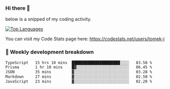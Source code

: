 ### Hi there 👋

<!--

- 🔭 Currently I am working on on some private projects including a Social Community and a Dating App
- 🌱 I’m currently diving deeper into BDD and UX
- 👯 I’m looking to collaborate on my "poker buddy" as well as my "fitness-pal" project :-)

-->

below is a snipped of my coding activity.
<!--
**tomek-i/tomek-i** is a ✨ _special_ ✨ repository because its `README.md` (this file) appears on your GitHub profile.

Here are some ideas to get you started:

- 🔭 I’m currently working on ...
- 🌱 I’m currently learning ...
- 👯 I’m looking to collaborate on ...
- 🤔 I’m looking for help with ...
- 💬 Ask me about ...
- 📫 How to reach me: ...
- 😄 Pronouns: ...
- ⚡ Fun fact: ...
-->
[![Top Languages](https://github-readme-stats.vercel.app/api/top-langs/?username=tomek-i&layout=compact)](https://github.com/tomek-i)

You can visit my Code Stats page here: https://codestats.net/users/tomek-i

### 💬 Weekly development breakdown
<!--START_SECTION:waka-->

```txt
TypeScript   15 hrs 10 mins  █████████████████████░░░░   83.58 %
Prisma       1 hr 10 mins    █▓░░░░░░░░░░░░░░░░░░░░░░░   06.45 %
JSON         35 mins         ▓░░░░░░░░░░░░░░░░░░░░░░░░   03.28 %
Markdown     27 mins         ▓░░░░░░░░░░░░░░░░░░░░░░░░   02.50 %
JavaScript   23 mins         ▓░░░░░░░░░░░░░░░░░░░░░░░░   02.20 %
```

<!--END_SECTION:waka-->

<!-- Actual text -->
<!--
### Social Media
You can find me on [![Twitter][1.2]][1]
-->

<!-- Icons -->

[1.2]: http://i.imgur.com/wWzX9uB.png 


<!-- Links to your social media accounts -->

[1]: https://twitter.com/tomek_i
